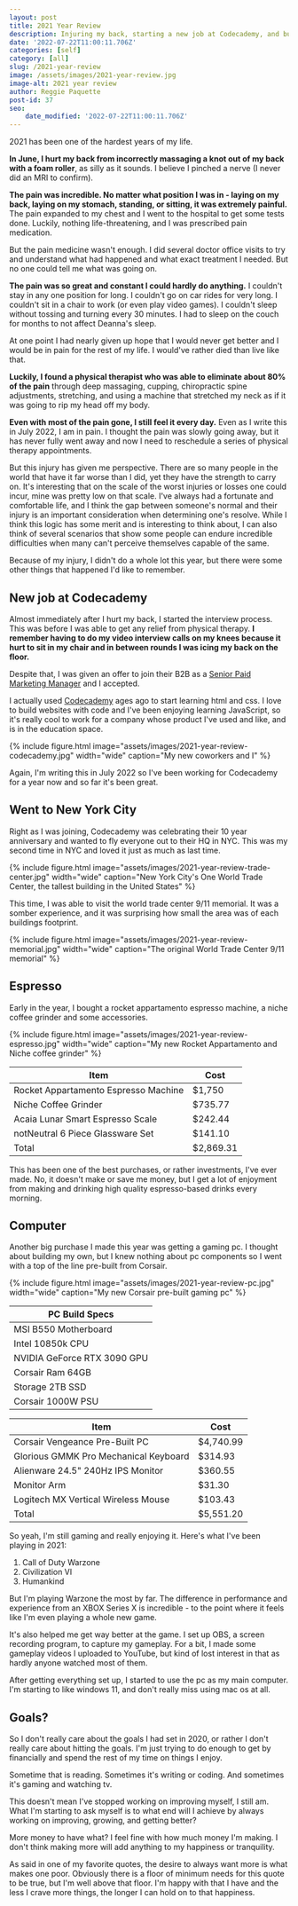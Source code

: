 ```yaml
---
layout: post
title: 2021 Year Review
description: Injuring my back, starting a new job at Codecademy, and buying new toys
date: '2022-07-22T11:00:11.706Z'
categories: [self]
category: [all]
slug: /2021-year-review
image: /assets/images/2021-year-review.jpg
image-alt: 2021 year review
author: Reggie Paquette
post-id: 37
seo:
    date_modified: '2022-07-22T11:00:11.706Z'
---
```


2021 has been one of the hardest years of my life.

**In June, I hurt my back from incorrectly massaging a knot out of my back with a foam roller**, as silly as it sounds. I believe I pinched a nerve (I never did an MRI to confirm).

**The pain was incredible. No matter what position I was in - laying on my back, laying on my stomach, standing, or sitting, it was extremely painful.** The pain expanded to my chest and I went to the hospital to get some tests done. Luckily, nothing life-threatening, and I was prescribed pain medication.

But the pain medicine wasn't enough. I did several doctor office visits to try and understand what had happened and what exact treatment I needed. But no one could tell me what was going on.

**The pain was so great and constant I could hardly do anything.** I couldn't stay in any one position for long. I couldn't go on car rides for very long. I couldn't sit in a chair to work (or even play video games). I couldn't sleep without tossing and turning every 30 minutes. I had to sleep on the couch for months to not affect Deanna's sleep.

At one point I had nearly given up hope that I would never get better and I would be in pain for the rest of my life. I would've rather died than live like that.

**Luckily, I found a physical therapist who was able to eliminate about 80% of the pain** through deep massaging, cupping, chiropractic spine adjustments, stretching, and using a machine that stretched my neck as if it was going to rip my head off my body.

**Even with most of the pain gone, I still feel it every day.** Even as I write this in July 2022, I am in pain. I thought the pain was slowly going away, but it has never fully went away and now I need to reschedule a series of physical therapy appointments.

But this injury has given me perspective. There are so many people in the world that have it far worse than I did, yet they have the strength to carry on. It's interesting that on the scale of the worst injuries or losses one could incur, mine was pretty low on that scale. I've always had a fortunate and comfortable life, and I think the gap between someone's normal and their injury is an important consideration when determining one's resolve. While I think this logic has some merit and is interesting to think about, I can also think of several scenarios that show some people can endure incredible difficulties when many can't perceive themselves capable of the same.

Because of my injury, I didn't do a whole lot this year, but there were some other things that happened I'd like to remember.

## New job at Codecademy
Almost immediately after I hurt my back, I started the interview process. This was before I was able to get any relief from physical therapy. **I remember having to do my video interview calls on my knees because it hurt to sit in my chair and in between rounds I was icing my back on the floor.**

Despite that, I was given an offer to join their B2B as a [Senior Paid Marketing Manager](/resume) and I accepted.

I actually used [Codecademy](https://www.codecademy.com/) ages ago to start learning html and css. I love to build websites with code and I've been enjoying learning JavaScript, so it's really cool to work for a company whose product I've used and like, and is in the education space.

{% include figure.html image="assets/images/2021-year-review-codecademy.jpg" width="wide" caption="My new coworkers and I" %}

Again, I'm writing this in July 2022 so I've been working for Codecademy for a year now and so far it's been great.

## Went to New York City

Right as I was joining, Codecademy was celebrating their 10 year anniversary and wanted to fly everyone out to their HQ in NYC. This was my second time in NYC and loved it just as much as last time.

{% include figure.html image="assets/images/2021-year-review-trade-center.jpg" width="wide" caption="New York City's One World Trade Center, the tallest building in the United States" %}

This time, I was able to visit the world trade center 9/11 memorial. It was a somber experience, and it was surprising how small the area was of each buildings footprint.

{% include figure.html image="assets/images/2021-year-review-memorial.jpg" width="wide" caption="The original World Trade Center 9/11 memorial" %}

## Espresso

Early in the year, I bought a rocket appartamento espresso machine, a niche coffee grinder and some accessories.

{% include figure.html image="assets/images/2021-year-review-espresso.jpg" width="wide" caption="My new Rocket Appartamento and Niche coffee grinder" %}

| Item                                                      | Cost          |
|-----------------------------------------------------------|---------------|
| Rocket Appartamento Espresso Machine                      | $1,750        |
| Niche Coffee Grinder                                      | $735.77       |
| Acaia Lunar Smart Espresso Scale                          | $242.44       |
| notNeutral 6 Piece Glassware Set                          | $141.10       |
| Total                                                     | $2,869.31     |

This has been one of the best purchases, or rather investments, I've ever made. No, it doesn't make or save me money, but I get a lot of enjoyment from making and drinking high quality espresso-based drinks every morning.

## Computer

Another big purchase I made this year was getting a gaming pc. I thought about building my own, but I knew nothing about pc components so I went with a top of the line pre-built from Corsair.

{% include figure.html image="assets/images/2021-year-review-pc.jpg" width="wide" caption="My new Corsair pre-built gaming pc" %}

| PC Build Specs                                            |
|-----------------------------------------------------------|
| MSI B550 Motherboard                                      |
| Intel 10850k CPU                                          |
| NVIDIA GeForce RTX 3090 GPU                               |
| Corsair Ram 64GB                                          |
| Storage 2TB SSD                                           |
| Corsair 1000W PSU                                         |

| Item                                                      | Cost          |
|-----------------------------------------------------------|---------------|
| Corsair Vengeance Pre-Built PC                            | $4,740.99     |
| Glorious GMMK Pro Mechanical Keyboard                     | $314.93       |
| Alienware 24.5" 240Hz IPS Monitor                         | $360.55       |
| Monitor Arm                                               | $31.30        |
| Logitech MX Vertical Wireless Mouse                       | $103.43       |
| Total                                                     | $5,551.20     |

So yeah, I'm still gaming and really enjoying it. Here's what I've been playing in 2021:

1. Call of Duty Warzone
2. Civilization VI
3. Humankind

But I'm playing Warzone the most by far. The difference in performance and experience from an XBOX Series X is incredible - to the point where it feels like I'm even playing a whole new game.

It's also helped me get way better at the game. I set up OBS, a screen recording program, to capture my gameplay. For a bit, I made some gameplay videos I uploaded to YouTube, but kind of lost interest in that as hardly anyone watched most of them.

After getting everything set up, I started to use the pc as my main computer. I'm starting to like windows 11, and don't really miss using mac os at all. 

## Goals?

So I don't really care about the goals I had set in 2020, or rather I don't really care about hitting the goals. I'm just trying to do enough to get by financially and spend the rest of my time on things I enjoy.

Sometime that is reading. Sometimes it's writing or coding. And sometimes it's gaming and watching tv.

This doesn't mean I've stopped working on improving myself, I still am. What I'm starting to ask myself is to what end will  I achieve by always working on improving, growing, and getting better?

More money to have what? I feel fine with how much money I'm making. I don't think making more will add anything to my happiness or tranquility.

As said in one of my favorite quotes, the desire to always want more is what makes one poor. Obviously there is a floor of minimum needs for this quote to be true, but I'm well above that floor. I'm happy with that I have and the less I crave more things, the longer I can hold on to that happiness.